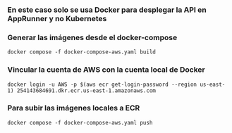 ### En este caso solo se usa Docker para desplegar la API en AppRunner y no Kubernetes

### Generar las imágenes desde el docker-compose

```
docker compose -f docker-compose-aws.yaml build
```

### Vincular la cuenta de AWS con la cuenta local de Docker

```
docker login -u AWS -p $(aws ecr get-login-password --region us-east-1) 254143684691.dkr.ecr.us-east-1.amazonaws.com
```

### Para subir las imágenes locales a ECR

```
docker compose -f docker-compose-aws.yaml push
```
